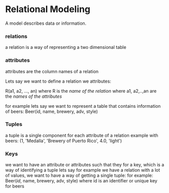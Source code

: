 # Relational Modeling

A model describes data or information.

### relations
a relation is a way of representing a two dimensional table
### attributes
attributes are the column names of a relation

Lets say we want to define a relation we attributes:

R(a1, a2, ..., an)
where R is the *name of the relation*
where a1, a2,..,an are the *names of the attributes*

for example lets say we want to represent a table that contains information of beers:
Beer(id, name, brewery, adv, style)


### Tuples
a tuple is a single component for each attribute of a relation
example with beers:
(1, 'Medalla', 'Brewery of Puerto Rico', 4.0, 'light')


### Keys
we want to have an attribute or attributes such that they for a key, which is a way of identifying a tuple
lets say for example we have a relation with a lot of values, we want to have a way of getting a single tuple:
for example:
Beer(*id*, name, brewery, adv, style)
where id is an identifier or unique key for beers 
